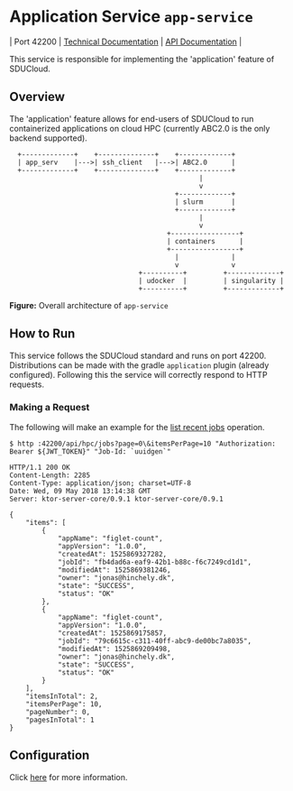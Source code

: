 # Application Service `app-service`

| Port 42200 | [Technical Documentation](docs/app-service/index.md) | 
[API Documentation](docs/app-service/dk.sdu.cloud.app.api/index.md) |

This service is responsible for implementing the 'application' feature of SDUCloud.

## Overview

The 'application' feature allows for end-users of SDUCloud to run containerized
applications on cloud HPC (currently ABC2.0 is the only backend supported).


```
  +-------------+    +--------------+    +-------------+
  | app_serv    |--->| ssh_client   |--->| ABC2.0      |
  +-------------+    +--------------+    +-------------+
                                               |
                                               v
                                         +-------------+
                                         | slurm       |
                                         +-------------+
                                               |
                                               v
                                       +-----------------+
                                       | containers      |
                                       +-----------------+
                                         |             |
                                         v             v
                                +----------+         +-------------+
                                | udocker  |         | singularity |
                                +----------+         +-------------+

```

__Figure:__ Overall architecture of `app-service`

## How to Run

This service follows the SDUCloud standard and runs on port 42200. Distributions can be
made with the gradle `application` plugin (already configured). Following this the service
will correctly respond to HTTP requests.

### Making a Request

The following will make an example for the 
[list recent jobs](docs/app-service/dk.sdu.cloud.app.api/-h-p-c-job-descriptions/list-recent.md) operation.

```
$ http :42200/api/hpc/jobs?page=0\&itemsPerPage=10 "Authorization: Bearer ${JWT_TOKEN}" "Job-Id: `uuidgen`"

HTTP/1.1 200 OK
Content-Length: 2285
Content-Type: application/json; charset=UTF-8
Date: Wed, 09 May 2018 13:14:38 GMT
Server: ktor-server-core/0.9.1 ktor-server-core/0.9.1

{
    "items": [
        {
            "appName": "figlet-count",
            "appVersion": "1.0.0",
            "createdAt": 1525869327282,
            "jobId": "fb4dad6a-eaf9-42b1-b88c-f6c7249cd1d1",
            "modifiedAt": 1525869381246,
            "owner": "jonas@hinchely.dk",
            "state": "SUCCESS",
            "status": "OK"
        },
        {
            "appName": "figlet-count",
            "appVersion": "1.0.0",
            "createdAt": 1525869175857,
            "jobId": "79c6615c-c311-40ff-abc9-de00bc7a8035",
            "modifiedAt": 1525869209498,
            "owner": "jonas@hinchely.dk",
            "state": "SUCCESS",
            "status": "OK"
        }
    ],
    "itemsInTotal": 2,
    "itemsPerPage": 10,
    "pageNumber": 0,
    "pagesInTotal": 1
}

```

## Configuration

Click [here](docs/app-service/dk.sdu.cloud.app/-h-p-c-config/index.md) for more
information.

